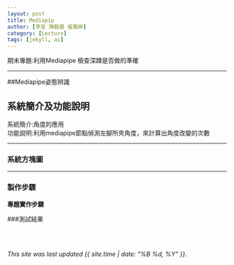 ```yaml
---
layout: post
title: Mediapip
author: [李昱 陳毅展 張雅婷]
category: [Lecture]
tags: [jekyll, ai]
---
```


期末專題:利用Mediapipe 檢查深蹲是否做的準確

---
##Mediapipe姿態辨識

## 系統簡介及功能說明
系統簡介:角度的應用   <br>
功能說明:利用mediapipe節點偵測左腳所夾角度，來計算出角度改變的次數   <br>

---
### 系統方塊圖

---
### 製作步驟

**專題實作步驟**

###測試結果




<br />
<br />

*This site was last updated {{ site.time | date: "%B %d, %Y" }}.*

